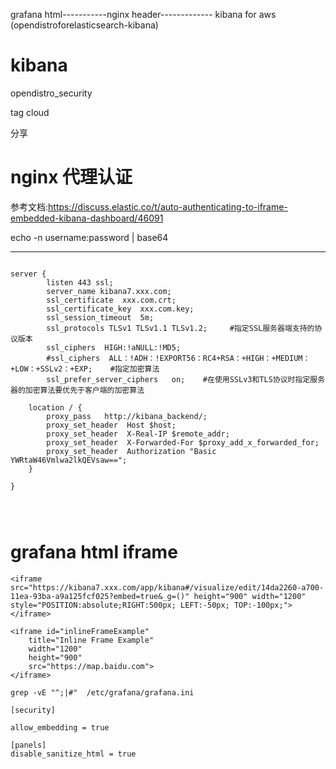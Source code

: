 grafana html-----------nginx header------------- kibana for aws (opendistroforelasticsearch-kibana)

# kibana 

opendistro_security

tag cloud 

分享

# nginx 代理认证

参考文档:https://discuss.elastic.co/t/auto-authenticating-to-iframe-embedded-kibana-dashboard/46091


echo -n username:password | base64

---

```

server {
        listen 443 ssl;
        server_name kibana7.xxx.com;
        ssl_certificate  xxx.com.crt;
        ssl_certificate_key  xxx.com.key;
        ssl_session_timeout  5m;
        ssl_protocols TLSv1 TLSv1.1 TLSv1.2;     #指定SSL服务器端支持的协议版本
        ssl_ciphers  HIGH:!aNULL:!MD5;
        #ssl_ciphers  ALL：!ADH：!EXPORT56：RC4+RSA：+HIGH：+MEDIUM：+LOW：+SSLv2：+EXP;    #指定加密算法
        ssl_prefer_server_ciphers   on;    #在使用SSLv3和TLS协议时指定服务器的加密算法要优先于客户端的加密算法

    location / {
        proxy_pass   http://kibana_backend/;
        proxy_set_header  Host $host;
        proxy_set_header  X-Real-IP $remote_addr;
        proxy_set_header  X-Forwarded-For $proxy_add_x_forwarded_for;
        proxy_set_header  Authorization "Basic YWRtaW46Vmlwa2lkQEVsaw==";
    }

}




```



# grafana html  iframe 



```
<iframe src="https://kibana7.xxx.com/app/kibana#/visualize/edit/14da2260-a700-11ea-93ba-a9a125fcf025?embed=true&_g=()" height="900" width="1200" style="POSITION:absolute;RIGHT:500px; LEFT:-50px; TOP:-100px;"></iframe>

```


```
<iframe id="inlineFrameExample"
    title="Inline Frame Example"
    width="1200"
    height="900"
    src="https://map.baidu.com">
</iframe>

```

```
grep -vE "^;|#"  /etc/grafana/grafana.ini

[security]

allow_embedding = true

[panels]
disable_sanitize_html = true

```
